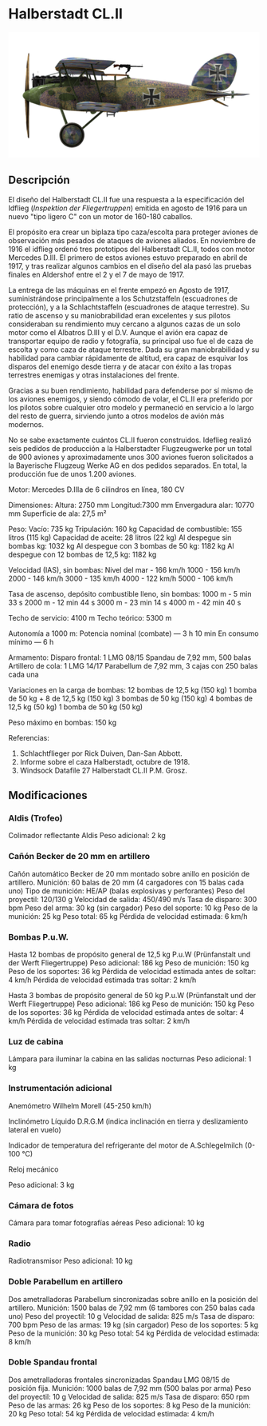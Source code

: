 # Halberstadt CL.II

![halberstadtcl2](../images/halberstadtcl2.png)

## Descripción

El diseño del Halberstadt CL.II fue una respuesta a la especificación del Idflieg (<i>Inspektion der Fliegertruppen</i>) emitida en agosto de 1916 para un nuevo "tipo ligero C" con un motor de 160-180 caballos.

El propósito era crear un biplaza tipo caza/escolta para proteger aviones de observación más pesados de ataques de aviones aliados. En noviembre de 1916 el idflieg ordenó tres prototipos del Halberstadt CL.II, todos con motor Mercedes D.III. El primero de estos aviones estuvo preparado en abril de 1917, y tras realizar algunos cambios en el diseño del ala pasó las pruebas finales en Aldershof entre el 2 y el 7 de mayo de 1917.

La entrega de las máquinas en el frente empezó en Agosto de 1917, suministrándose principalmente a los Schutzstaffeln (escuadrones de protección), y a la Schlachtstaffeln (escuadrones de ataque terrestre). Su ratio de ascenso y su maniobrabilidad eran excelentes y sus pilotos consideraban su rendimiento muy cercano a algunos cazas de un solo motor como el Albatros D.III y el D.V. Aunque el avión era capaz de transportar equipo de radio y fotografía, su principal uso fue el de caza de escolta y como caza de ataque terrestre. Dada su gran maniobrabilidad y su habilidad para cambiar rápidamente de altitud, era capaz de esquivar los disparos del enemigo desde tierra y de atacar con éxito a las tropas terrestres enemigas y otras instalaciones del frente.

Gracias a su buen rendimiento, habilidad para defenderse por sí mismo de los aviones enemigos, y siendo cómodo de volar, el CL.II era preferido por los pilotos sobre cualquier otro modelo y permaneció en servicio a lo largo del resto de guerra, sirviendo junto a otros modelos de avión más modernos.

No se sabe exactamente cuántos CL.II fueron construidos. Ideflieg realizó seis pedidos de producción a la Halberstadter Flugzeugwerke por un total de 900 aviones y aproximadamente unos 300 aviones fueron solicitados a la Bayerische Flugzeug Werke AG en dos pedidos separados. En total, la producción fue de unos 1.200 aviones.


Motor:
Mercedes D.IIIa de 6 cilindros en línea, 180 CV

Dimensiones:
Altura: 2750 mm
Longitud:7300 mm
Envergadura alar: 10770 mm
Superficie de ala: 27,5 m²

Peso:
Vacío: 735 kg
Tripulación: 160 kg
Capacidad de combustible: 155 litros (115 kg)
Capacidad de aceite: 28 litros (22 kg)
Al despegue sin bombas kg: 1032 kg
Al despegue con 3 bombas de 50 kg: 1182 kg
Al despegue con 12 bombas de 12,5 kg: 1182 kg

Velocidad (IAS), sin bombas:
Nivel del mar - 166 km/h
1000 - 156 km/h
2000 - 146 km/h
3000 - 135 km/h
4000 - 122 km/h
5000 - 106 km/h

Tasa de ascenso, depósito combustible lleno, sin bombas:
1000 m -  5 min 33 s
2000 m - 12 min 44 s
3000 m - 23 min 14 s
4000 m - 42 min 40 s

Techo de servicio: 4100 m
Techo teórico: 5300 m

Autonomía a 1000 m:
Potencia nominal (combate) — 3 h 10 min
En consumo mínimo — 6 h

Armamento:
Disparo frontal: 1 LMG 08/15 Spandau de 7,92 mm, 500 balas
Artillero de cola: 1 LMG 14/17 Parabellum de 7,92 mm, 3 cajas con 250 balas cada una

Variaciones en la carga de bombas:
12 bombas de 12,5 kg (150 kg)
1 bomba de 50 kg + 8 de 12,5 kg (150 kg)
3 bombas de 50 kg (150 kg)
4 bombas de 12,5 kg (50 kg)
1 bomba de 50 kg (50 kg)

Peso máximo en bombas: 150 kg

Referencias:
1) Schlachtflieger por Rick Duiven, Dan-San Abbott.
2) Informe sobre el caza Halberstadt, octubre de 1918.
3) Windsock Datafile 27 Halberstadt CL.II P.M. Grosz.

## Modificaciones

### Aldis (Trofeo)

Colimador reflectante Aldis
Peso adicional: 2 kg

### Cañón Becker de 20 mm en artillero

Cañón automático Becker de 20 mm montado sobre anillo en posición de artillero.
Munición: 60 balas de 20 mm (4 cargadores con 15 balas cada uno)
Tipo de munición: HE/AP (balas explosivas y perforantes)
Peso del proyectil: 120/130 g
Velocidad de salida: 450/490 m/s
Tasa de disparo: 300 bpm
Peso del arma: 30 kg (sin cargador)
Peso del soporte: 10 kg
Peso de la munición: 25 kg
Peso total: 65 kg
Pérdida de velocidad estimada: 6 km/h
### Bombas P.u.W.

Hasta 12 bombas de propósito general de 12,5 kg P.u.W (Prünfanstalt und der Werft Fliegertruppe)
Peso adicional: 186 kg
Peso de munición: 150 kg
Peso de los soportes: 36 kg
Pérdida de velocidad estimada antes de soltar: 4 km/h
Pérdida de velocidad estimada tras soltar: 2 km/h

Hasta 3 bombas de propósito general de 50 kg P.u.W (Prünfanstalt und der Werft Fliegertruppe)
Peso adicional: 186 kg
Peso de munición: 150 kg
Peso de los soportes: 36 kg
Pérdida de velocidad estimada antes de soltar: 4 km/h
Pérdida de velocidad estimada tras soltar: 2 km/h
### Luz de cabina

Lámpara para iluminar la cabina en las salidas nocturnas
Peso adicional: 1 kg

### Instrumentación adicional

Anemómetro Wilhelm Morell (45-250 km/h)

Inclinómetro Líquido D.R.G.M (indica inclinación en tierra y deslizamiento lateral en vuelo)

Indicador de temperatura del refrigerante del motor de A.Schlegelmilch (0-100 °C)

Reloj mecánico

Peso adicional: 3 kg
### Cámara de fotos

Cámara para tomar fotografías aéreas
Peso adicional: 10 kg

### Radio

Radiotransmisor
Peso adicional: 10 kg
### Doble Parabellum en artillero

Dos ametralladoras Parabellum sincronizadas sobre anillo en la posición del artillero.
Munición: 1500 balas de 7,92 mm (6 tambores con 250 balas cada uno)
Peso del proyectil: 10 g
Velocidad de salida: 825 m/s
Tasa de disparo: 700 bpm
Peso de las armas: 19 kg (sin cargador)
Peso de los soportes: 5 kg
Peso de la munición: 30 kg
Peso total: 54 kg
Pérdida de velocidad estimada: 8 km/h
### Doble Spandau frontal

Dos ametralladoras frontales sincronizadas Spandau LMG 08/15 de posición fija.
Munición: 1000 balas de 7,92 mm (500 balas por arma)
Peso del proyectil: 10 g
Velocidad de salida: 825 m/s
Tasa de disparo: 650 rpm
Peso de las armas: 26 kg
Peso de los soportes: 8 kg
Peso de la munición: 20 kg
Peso total: 54 kg
Pérdida de velocidad estimada: 4 km/h